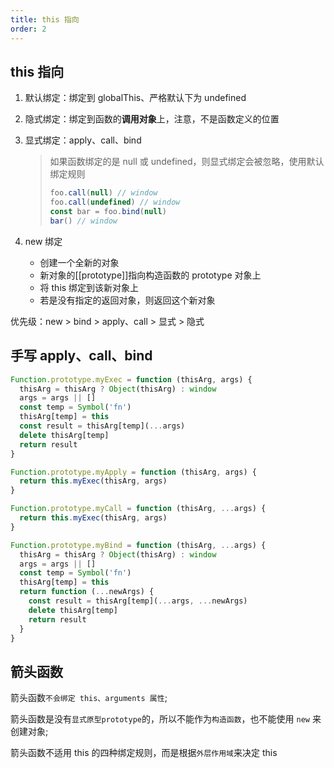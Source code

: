 ```yaml
---
title: this 指向
order: 2
---
```


## this 指向

1. 默认绑定：绑定到 globalThis、严格默认下为 undefined

2. 隐式绑定：绑定到函数的**调用对象**上，注意，不是函数定义的位置

3. 显式绑定：apply、call、bind

   > 如果函数绑定的是 null 或 undefined，则显式绑定会被忽略，使用默认绑定规则
   >
   > ```js
   > foo.call(null) // window
   > foo.call(undefined) // window
   > const bar = foo.bind(null)
   > bar() // window
   > ```

4. new 绑定

   - 创建一个全新的对象
   - 新对象的[[prototype]]指向构造函数的 prototype 对象上
   - 将 this 绑定到该新对象上
   - 若是没有指定的返回对象，则返回这个新对象

优先级：new > bind > apply、call > 显式 > 隐式

## 手写 apply、call、bind

```js
Function.prototype.myExec = function (thisArg, args) {
  thisArg = thisArg ? Object(thisArg) : window
  args = args || []
  const temp = Symbol('fn')
  thisArg[temp] = this
  const result = thisArg[temp](...args)
  delete thisArg[temp]
  return result
}

Function.prototype.myApply = function (thisArg, args) {
  return this.myExec(thisArg, args)
}

Function.prototype.myCall = function (thisArg, ...args) {
  return this.myExec(thisArg, args)
}

Function.prototype.myBind = function (thisArg, ...args) {
  thisArg = thisArg ? Object(thisArg) : window
  args = args || []
  const temp = Symbol('fn')
  thisArg[temp] = this
  return function (...newArgs) {
    const result = thisArg[temp](...args, ...newArgs)
    delete thisArg[temp]
    return result
  }
}
```

## 箭头函数

箭头函数`不会绑定 this、arguments 属性`;

箭头函数是没有`显式原型prototype`的，所以不能作为`构造函数`，也不能使用 `new` 来创建对象;

箭头函数不适用 this 的四种绑定规则，而是根据`外层作用域`来决定 this
